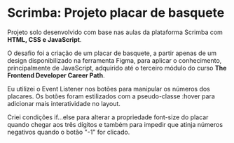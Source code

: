 # Scrimba: Projeto placar de basquete

Projeto solo desenvolvido com base nas aulas da plataforma Scrimba com **HTML, CSS e JavaScript**.

O desafio foi a criação de um placar de basquete, a partir apenas de um design disponibilizado na ferramenta Figma, para aplicar o conhecimento, principalmente de JavaScript, adquirido até o terceiro módulo do curso **The Frontend Developer Career Path**. 

Eu utilizei o Event Listener nos botões para manipular os números dos placares. Os botões foram estilizados com a pseudo-classe :hover para adicionar mais interatividade no layout.

Criei condições if...else para alterar a propriedade font-size do placar quando chegar aos três dígitos e também para impedir que atinja números negativos quando o botão "-1" for clicado.
